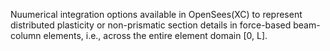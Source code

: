 Nuumerical integration options available in OpenSees(XC) to represent distributed plasticity or non-prismatic section details in force-based beam-column elements, i.e., across the entire element domain [0, L].
